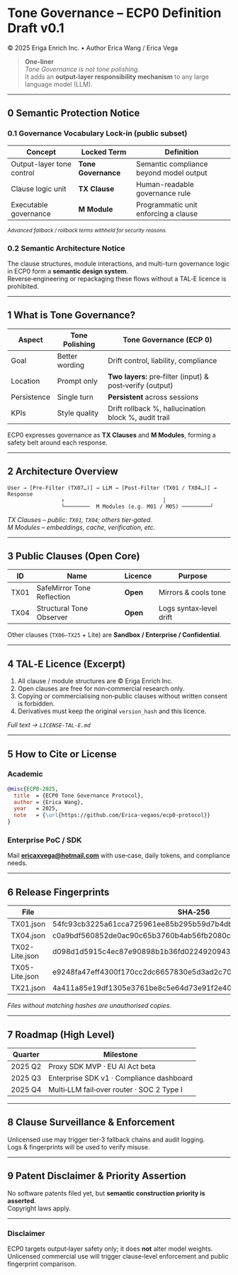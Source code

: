 # Tone Governance – ECP0 Definition Draft v0.1  
© 2025 Eriga Enrich Inc. • Author Erica Wang / Erica Vega

> **One-liner**  
> *Tone Governance is not tone polishing.*  
> It adds an **output-layer responsibility mechanism** to any large language model (LLM).

---

## 0 Semantic Protection Notice

### 0.1 Governance Vocabulary Lock-in (public subset)

| Concept | Locked Term | Definition |
|---------|-------------|------------|
| Output-layer tone control | **Tone Governance** | Semantic compliance beyond model output |
| Clause logic unit | **TX Clause** | Human-readable governance rule |
| Executable governance | **M Module** | Programmatic unit enforcing a clause |

<small>*Advanced fallback / rollback terms withheld for security reasons.*</small>

### 0.2 Semantic Architecture Notice
The clause structures, module interactions, and multi-turn governance logic in ECP0 form a **semantic design system**.  
Reverse‑engineering or repackaging these flows without a TAL‑E licence is prohibited.

---

## 1 What is Tone Governance?

| Aspect | Tone Polishing | **Tone Governance (ECP 0)** |
|--------|----------------|-----------------------------|
| Goal | Better wording | Drift control, liability, compliance |
| Location | Prompt only | **Two layers:** pre‑filter (input) & post‑verify (output) |
| Persistence | Single turn | **Persistent** across sessions |
| KPIs | Style quality | Drift rollback %, hallucination block %, audit trail |

ECP0 expresses governance as **TX Clauses** and **M Modules**, forming a safety belt around each response.

---

## 2 Architecture Overview
```
User → [Pre‑Filter (TX07…)] → LLM → [Post‑Filter (TX01 / TX04…)] → Response
                 ↑                               │
                 └────────  M Modules (e.g. M01 / M05) ─────────┘
```
*TX Clauses – public: `TX01`, `TX04`; others tier‑gated.*  
*M Modules – embeddings, cache, verification, etc.*

---

## 3 Public Clauses (Open Core)

| ID | Name | Licence | Purpose |
|----|------|---------|---------|
| TX01 | SafeMirror Tone Reflection | **Open** | Mirrors & cools tone |
| TX04 | Structural Tone Observer    | **Open** | Logs syntax‑level drift |

Other clauses (`TX06–TX25` + Lite) are **Sandbox / Enterprise / Confidential**.

---

## 4 TAL‑E Licence (Excerpt)
1. All clause / module structures are © Eriga Enrich Inc.  
2. Open clauses are free for non‑commercial research only.  
3. Copying or commercialising non‑public clauses without written consent is forbidden.  
4. Derivatives must keep the original `version_hash` and this licence.  

*Full text → `LICENSE-TAL-E.md`*

---

## 5 How to Cite or License

### Academic
```bibtex
@misc{ECP0-2025,
  title  = {ECP0 Tone Governance Protocol},
  author = {Erica Wang},
  year   = 2025,
  note   = {\url{https://github.com/Erica-vegaos/ecp0-protocol}}
}
```

### Enterprise PoC / SDK  
Mail **ericaxvega@hotmail.com** with use‑case, daily tokens, and compliance needs.

---

## 6 Release Fingerprints

| File | SHA‑256 | Date |
|------|---------|------|
| TX01.json      | 54fc93cb3225a61cca725961ee85b295b59d7b4dba48273d96bd511816cc684a | 2025‑04‑25 |
| TX04.json      | c0a9bdf560852de0ac90c65b3760b4ab56fb2080c69ffb583f371d74eb55effc | 2025‑04‑25 |
| TX02-Lite.json | d098d1d5915c4ec87e90898b1b36fd02249209431045e7ececf53cd3ed3d10ce | 2025‑04‑25 |
| TX05-Lite.json | e9248fa47eff4300f170cc2dc6657830e5d3ad2c70aa6030a2fc78f921633955 | 2025‑04‑25 |
| TX21.json      | 4a411a85e19df1305e3761be8c5e64d73e91f2e40b4e4f074af536df0e087a21 | 2025‑04‑25 |


*Files without matching hashes are unauthorised copies.*

---

## 7 Roadmap (High Level)

| Quarter | Milestone |
|---------|-----------|
| 2025 Q2 | Proxy SDK MVP · EU AI Act beta |
| 2025 Q3 | Enterprise SDK v1 · Compliance dashboard |
| 2025 Q4 | Multi‑LLM fail‑over router · SOC 2 Type I |

---

## 8 Clause Surveillance & Enforcement
Unlicensed use may trigger tier‑3 fallback chains and audit logging.  
Logs & fingerprints will be used to verify misuse.

---

## 9 Patent Disclaimer & Priority Assertion
No software patents filed yet, but **semantic construction priority is asserted**.  
Copyright laws apply.

---

### Disclaimer
ECP0 targets output‑layer safety only; it does **not** alter model weights.  
Unlicensed commercial use will trigger clause‑level enforcement and public fingerprint comparison.
